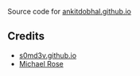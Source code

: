 Source code for [ankitdobhal.github.io](https://ankitdobhal.github.io)
## Credits
- [s0md3v.github.io](https://s0md3v.github.io)
- [Michael Rose](https://github.com/mmistakes)
